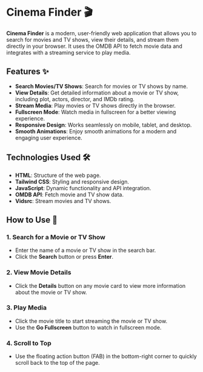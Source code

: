 # Cinema Finder 🎬

**Cinema Finder** is a modern, user-friendly web application that allows you to search for movies and TV shows, view their details, and stream them directly in your browser. It uses the OMDB API to fetch movie data and integrates with a streaming service to play media.

## Features ✨

- **Search Movies/TV Shows**: Search for movies or TV shows by name.
- **View Details**: Get detailed information about a movie or TV show, including plot, actors, director, and IMDb rating.
- **Stream Media**: Play movies or TV shows directly in the browser.
- **Fullscreen Mode**: Watch media in fullscreen for a better viewing experience.
- **Responsive Design**: Works seamlessly on mobile, tablet, and desktop.
- **Smooth Animations**: Enjoy smooth animations for a modern and engaging user experience.

## Technologies Used 🛠️

- **HTML**: Structure of the web page.
- **Tailwind CSS**: Styling and responsive design.
- **JavaScript**: Dynamic functionality and API integration.
- **OMDB API**: Fetch movie and TV show data.
- **Vidsrc**: Stream movies and TV shows.

## How to Use 🚀

### 1. Search for a Movie or TV Show
- Enter the name of a movie or TV show in the search bar.
- Click the **Search** button or press **Enter**.

### 2. View Movie Details
- Click the **Details** button on any movie card to view more information about the movie or TV show.

### 3. Play Media
- Click the movie title to start streaming the movie or TV show.
- Use the **Go Fullscreen** button to watch in fullscreen mode.

### 4. Scroll to Top
- Use the floating action button (FAB) in the bottom-right corner to quickly scroll back to the top of the page.
